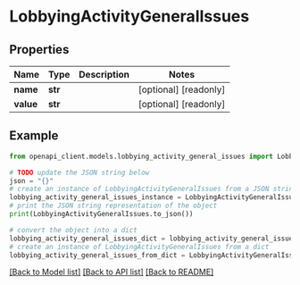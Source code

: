 # LobbyingActivityGeneralIssues


## Properties

Name | Type | Description | Notes
------------ | ------------- | ------------- | -------------
**name** | **str** |  | [optional] [readonly] 
**value** | **str** |  | [optional] [readonly] 

## Example

```python
from openapi_client.models.lobbying_activity_general_issues import LobbyingActivityGeneralIssues

# TODO update the JSON string below
json = "{}"
# create an instance of LobbyingActivityGeneralIssues from a JSON string
lobbying_activity_general_issues_instance = LobbyingActivityGeneralIssues.from_json(json)
# print the JSON string representation of the object
print(LobbyingActivityGeneralIssues.to_json())

# convert the object into a dict
lobbying_activity_general_issues_dict = lobbying_activity_general_issues_instance.to_dict()
# create an instance of LobbyingActivityGeneralIssues from a dict
lobbying_activity_general_issues_from_dict = LobbyingActivityGeneralIssues.from_dict(lobbying_activity_general_issues_dict)
```
[[Back to Model list]](../README.md#documentation-for-models) [[Back to API list]](../README.md#documentation-for-api-endpoints) [[Back to README]](../README.md)


